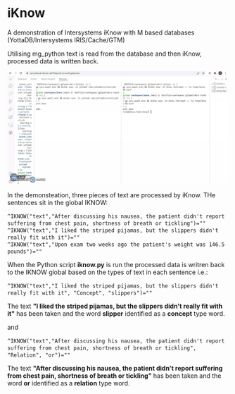 # iKnow

A demonstration of Intersystems iKnow with M based databases (YottaDB/Intersystems IRIS/Cache/GTM) 

Utilising mg_python text is read from the database and then iKnow, processed data is written back.


![Alt text](iknow.webp?raw=true "iKnow")

In the demonsteation, three pieces of text are processed by iKnow. THe sentences sit in the global IKNOW:

    ^IKNOW("text","After discussing his nausea, the patient didn't report suffering from chest pain, shortness of breath or tickling")=""
    ^IKNOW("text","I liked the striped pijamas, but the slippers didn't really fit with it")=""
    ^IKNOW("text","Upon exam two weeks ago the patient's weight was 146.5 pounds")=""
    
 When the Python script **iknow.py** is run the processed data is writren back to the IKNOW global based on the types of text in each sentence i.e.:
 
    ^IKNOW("text","I liked the striped pijamas, but the slippers didn't really fit with it", "Concept", "slippers")=""
  
The text **"I liked the striped pijamas, but the slippers didn't really fit with it"** has been taken and the word **slipper** identified as a **concept** type word.
     
and

    ^IKNOW("text","After discussing his nausea, the patient didn't report suffering from chest pain, shortness of breath or tickling", "Relation", "or")=""

The text **"After discussing his nausea, the patient didn't report suffering from chest pain, shortness of breath or tickling"** has been taken and the word **or** identified as a **relation** type word.
